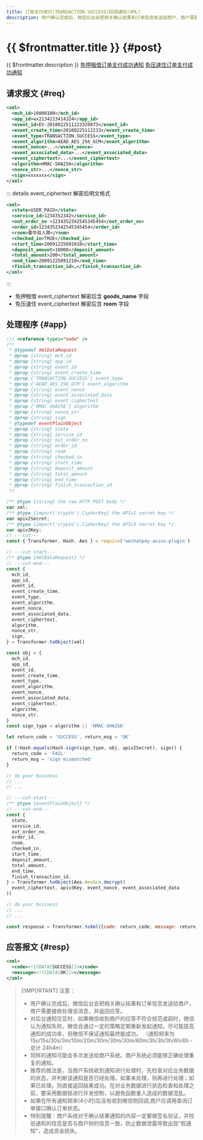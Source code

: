 ```yaml
---
title: 订单支付成功(TRANSACTION.SUCCESS)回调通知(XML)
description: 用户确认完成后，微信后台会把相关确认结果和订单信息发送给商户，商户需要接收处理该消息，并返回应答。
---
```


# {{ $frontmatter.title }} {#post}

{{ $frontmatter.description }} [免押租借订单支付成功通知](https://pay.weixin.qq.com/wiki/doc/apiv3/payscore.php?chapter=18_8&index=8) [免压速住订单支付成功通知](https://pay.weixin.qq.com/wiki/doc/apiv3/payscore.php?chapter=19_8&index=7)

## 请求报文 {#req}

```xml
<xml>
  <mch_id>10000100</mch_id>
  <app_id>wx2134213414324</app_id>
  <event_id>EV-2018022511223320873</event_id>
  <event_create_time>20180225112233</event_create_time>
  <event_type>TRANSACTION.SUCCESS</event_type>
  <event_algorithm>AEAD_AES_256_GCM</event_algorithm>
  <event_nonce>...</event_nonce>
  <event_associated_data>...</event_associated_data>
  <event_ciphertext>...</event_ciphertext>
  <algorithm>HMAC-SHA256</algorithm>
  <nonce_str>...</nonce_str>
  <sign>xxxxxxx</sign>
</xml>
```

::: details event_ciphertext 解密后明文格式

```xml
<xml>
  <state>USER_PAID</state>
  <service_id>1234352342</service_id>
  <out_order_no >1234352342545345454</out_order_no>
  <order_id>1234352342545345454</order_id>
  <room>豪华双人房</room>
  <checked_in>TRUE</checked_in>
  <start_time>20091225091010</start_time>
  <deposit_amount>10000</deposit_amount>
  <total_amount>200</total_amount>
  <end_time>20091225091210</end_time>
  <finish_transaction_id>…</finish_transaction_id>
</xml>
```
:::

- 免押租借 event_ciphertext 解密后含 **goods_name** 字段
- 免压速住 event_ciphertext 解密后含 **room** 字段

## 处理程序 {#app}

```js twoslash
/// <reference types="node" />
/**
 * @typedef XmlDataRequest
 * @prop {string} mch_id
 * @prop {string} app_id
 * @prop {string} event_id
 * @prop {string} event_create_time
 * @prop {'TRANSACTION.SUCCESS'} event_type
 * @prop {'AEAD_AES_256_GCM'} event_algorithm
 * @prop {string} event_nonce
 * @prop {string} event_associated_data
 * @prop {string} event_ciphertext
 * @prop {'HMAC-SHA256'} algorithm
 * @prop {string} nonce_str
 * @prop {string} sign
 * @typedef eventPlainObject
 * @prop {string} state
 * @prop {string} service_id
 * @prop {string} out_order_no
 * @prop {string} order_id
 * @prop {string} room
 * @prop {string} checked_in
 * @prop {string} start_time
 * @prop {string} deposit_amount
 * @prop {string} total_amount
 * @prop {string} end_time
 * @prop {string} finish_transaction_id
 */

/** @type {string} the raw HTTP POST body */
var xml;
/** @type {import('crypto').CipherKey} the APIv2 secret key */
var apiv2Secret;
/** @type {import('crypto').CipherKey} the APIv3 secret key */
var apiv3Key;
// ---cut---
const { Transformer, Hash, Aes } = require('wechatpay-axios-plugin')

// ---cut-start---
/** @type {XmlDataRequest} */
// ---cut-end---
const {
  mch_id,
  app_id,
  event_id,
  event_create_time,
  event_type,
  event_algorithm,
  event_nonce,
  event_associated_data,
  event_ciphertext,
  algorithm,
  nonce_str,
  sign,
} = Transformer.toObject(xml)

const obj = {
  mch_id,
  app_id,
  event_id,
  event_create_time,
  event_type,
  event_algorithm,
  event_nonce,
  event_associated_data,
  event_ciphertext,
  algorithm,
  nonce_str,
}
const sign_type = algorithm || 'HMAC-SHA256'

let return_code = 'SUCCESS', return_msg = 'OK'

if (!Hash.equals(Hash.sign(sign_type, obj, apiv2Secret), sign)) {
  return_code = 'FAIL'
  return_msg = 'sign mismatched'
}

// do your business
// ...
// ...

// ---cut-start---
/** @type {eventPlainObject} */
// ---cut-end---
const {
  state,
  service_id,
  out_order_no,
  order_id,
  room,
  checked_in,
  start_time,
  deposit_amount,
  total_amount,
  end_time,
  finish_transaction_id,
} = Transformer.toObject(Aes.AesGcm.decrypt(
  event_ciphertext, apiv3Key, event_nonce, event_associated_data
))

// do your business
// ...
// ...

const response = Transformer.toXml({code: return_code, message: return_msg})
```

## 应答报文 {#resp}

```xml
<xml>
  <code><![CDATA[SUCCESS]]></code>
  <message><![CDATA[OK]]></message>
</xml>
```

> [!IMPORTANT] 注意：
> - 用户确认完成后，微信后台会把相关确认结果和订单信息发送给商户，商户需要接收处理该消息，并返回应答。
> - 对后台通知交互时，如果微信收到商户的应答不符合规范或超时，微信认为通知失败，微信会通过一定的策略定期重新发起通知，尽可能提高通知的成功率，但微信不保证通知最终能成功。 （通知频率为15s/15s/30s/3m/10m/20m/30m/30m/30m/60m/3h/3h/3h/6h/6h - 总计 24h4m）
> - 同样的通知可能会多次发送给商户系统。商户系统必须能够正确处理重复的通知。
> - 推荐的做法是，当商户系统收到通知进行处理时，先检查对应业务数据的状态，并判断该通知是否已经处理。如果未处理，则再进行处理；如果已处理，则直接返回结果成功。在对业务数据进行状态检查和处理之前，要采用数据锁进行并发控制，以避免函数重入造成的数据混乱。
> - 如果在所有通知频率(4小时)后没有收到微信侧回调,商户应调用查询订单接口确认订单状态。
> - 特别提醒：商户系统对于确认结果通知的内容一定要做签名验证，并校验通知的信息是否与商户侧的信息一致，防止数据泄露导致出现“假通知”，造成资金损失。
